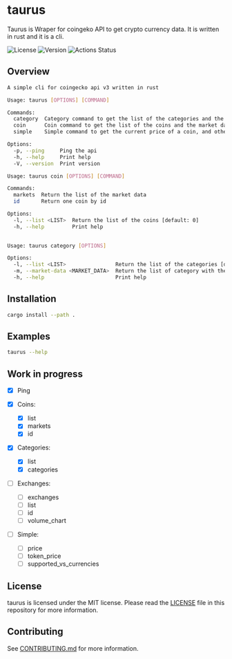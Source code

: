 # taurus

Taurus is Wraper for coingeko API to get crypto currency data. It is written in rust and it is a cli.

![License](https://img.shields.io/badge/license-MIT-blue.svg)
![Version](https://img.shields.io/badge/version-0.1.0-blue.svg)
![Actions Status](https://github.com/bujosa/taurus/actions/workflows/rust.yml/badge.svg)

## Overview

```sh
A simple cli for coingecko api v3 written in rust

Usage: taurus [OPTIONS] [COMMAND]

Commands:
  category  Category command to get the list of the categories and the market data for each category
  coin      Coin command to get the list of the coins and the market data
  simple    Simple command to get the current price of a coin, and other data

Options:
  -p, --ping     Ping the api
  -h, --help     Print help
  -V, --version  Print version

Usage: taurus coin [OPTIONS] [COMMAND]

Commands:
  markets  Return the list of the market data
  id       Return one coin by id

Options:
  -l, --list <LIST>  Return the list of the coins [default: 0]
  -h, --help         Print help
  

Usage: taurus category [OPTIONS]

Options:
  -l, --list <LIST>                Return the list of the categories [default: 0]
  -m, --market-data <MARKET_DATA>  Return the list of category with the market data ordered by market cap desc by default [default: market_cap_desc] [possible values: market_cap_desc, market_cap_asc, name_desc, name_asc, market_cap_change_24h_desc, market_cap_change_24h_asc]
  -h, --help                       Print help
```

## Installation

```bash
cargo install --path .
```

## Examples

```bash
taurus --help
```

## Work in progress

- [x] Ping

- [x] Coins:

  - [x] list
  - [x] markets
  - [x] id

- [x] Categories:

  - [x] list
  - [x] categories

- [ ] Exchanges:

  - [ ] exchanges
  - [ ] list
  - [ ] id
  - [ ] volume_chart

- [ ] Simple:
  - [ ] price
  - [ ] token_price
  - [ ] supported_vs_currencies

## License

taurus is licensed under the MIT license. Please read the [LICENSE](LICENSE) file in this repository for more information.

## Contributing

See [CONTRIBUTING.md](CONTRIBUTING.md) for more information.
